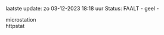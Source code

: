 laatste update: 
zo 03-12-2023 18:18   uur 
Status: FAALT - geel - 
<div class="service Y">microstation</div><div class="service G">httpstat</div>
